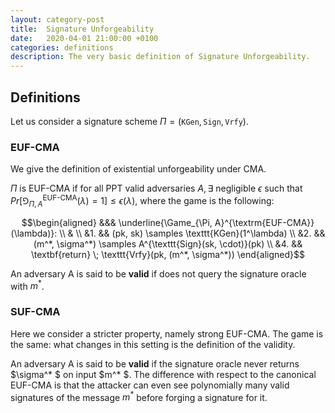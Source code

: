 ```yaml
---
layout: category-post
title:  Signature Unforgeability
date:   2020-04-01 21:00:00 +0100
categories: definitions
description: The very basic definition of Signature Unforgeability.
---
```

## Definitions

Let us consider a signature scheme $\Pi = (\texttt{KGen}, \texttt{Sign}, \texttt{Vrfy})$.

### EUF-CMA

We give the definition of existential unforgeability under CMA.

$\Pi$ is EUF-CMA if for all PPT valid adversaries $A, \exists$ negligible $\epsilon$ such that $Pr[\Game_{\Pi, A}^{\textrm{EUF-CMA}}(\lambda) = 1] \le \epsilon(\lambda)$, where the game is the following:

$$\begin{aligned}
&&& \underline{\Game_{\Pi, A}^{\textrm{EUF-CMA}}(\lambda)}: \\
& \\
&1. && (pk, sk) \samples \texttt{KGen}(1^\lambda) \\
&2. && (m^*, \sigma^*) \samples A^{\texttt{Sign}(sk, \cdot)}(pk) \\
&4. && \textbf{return} \; \texttt{Vrfy}(pk, (m^*, \sigma^*))
\end{aligned}$$

An adversary A is said to be **valid** if does not query the signature oracle with $m^*$.

### SUF-CMA

Here we consider a stricter property, namely strong EUF-CMA. The game is the same: what changes in this setting is the definition of the validity.

An adversary A is said to be **valid** if the signature oracle never returns $\sigma^* $ on input $m^* $. The difference with respect to the canonical EUF-CMA is that the attacker can even see polynomially many valid signatures of the message $m^*$ before forging a signature for it.
